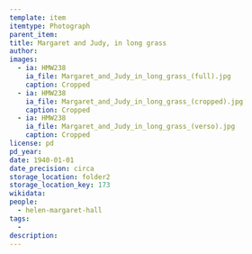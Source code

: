 ```yaml
---
template: item
itemtype: Photograph
parent_item: 
title: Margaret and Judy, in long grass
author: 
images:
  - ia: HMW238 
    ia_file: Margaret_and_Judy_in_long_grass_(full).jpg
    caption: Cropped
  - ia: HMW238 
    ia_file: Margaret_and_Judy_in_long_grass_(cropped).jpg
    caption: Cropped
  - ia: HMW238 
    ia_file: Margaret_and_Judy_in_long_grass_(verso).jpg
    caption: Cropped
license: pd
pd_year:
date: 1940-01-01
date_precision: circa
storage_location: folder2
storage_location_key: 173
wikidata: 
people:
  - helen-margaret-hall
tags:
  - 
description: 
---
```

